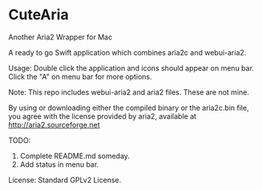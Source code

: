 # CuteAria
Another Aria2 Wrapper for Mac

A ready to go Swift application which combines aria2c and webui-aria2.

Usage:
Double click the application and icons should appear on menu bar.
Click the "A" on menu bar for more options.

Note: This repo includes webui-aria2 and aria2 files. These are not mine.

By using or downloading either the compiled binary or the aria2c.bin file, you agree with the license provided by aria2, available at http://aria2.sourceforge.net

TODO: 
1. Complete README.md someday.
2. Add status in menu bar.

License:
Standard GPLv2 License.
